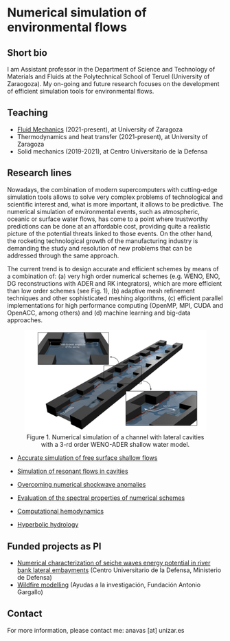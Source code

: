 

# Numerical simulation of environmental flows


## Short bio

I am Assistant professor in the Department of Science and Technology of Materials and Fluids at the Polytechnical School of Teruel (University of Zaraogoza). My on-going and future research focuses on the development of efficient simulation tools for environmental flows.   


## Teaching

- [Fluid Mechanics](teaching/fluidos.md) (2021-present), at University of Zaragoza
- Thermodynamics and heat transfer (2021-present), at University of Zaragoza
- Solid mechanics (2019-2021), at Centro Universitario de la Defensa

## Research lines

Nowadays, the combination of modern supercomputers with cutting-edge simulation tools allows to solve very complex problems of technological and scientific interest and, what is more important, it allows to be predictive. The numerical simulation of environmental events, such as atmospheric, oceanic or surface water flows, has come to a point where trustworthy predictions can be done at an affordable cost, providing quite a realistic picture of the potential threats linked to those events. On the other hand, the rocketing technological growth of the manufacturing industry is demanding the study and resolution of new problems that can be addressed through the same approach.

The current trend is to design accurate and efficient schemes by means of a combination of: (a) very high order numerical schemes (e.g. WENO, ENO, DG reconstructions with ADER and RK integrators), which are more efficient than low order schemes (see Fig. 1), (b) adaptive mesh refinement techniques and other sophisticated meshing algorithms, (c) efficient parallel implementations for high performance computing (OpenMP, MPI, CUDA and OpenACC, among others) and (d) machine learning and big-data approaches. 

<figure style="text-align: center;">
  <img src="github_site/whitebackpng2.png" alt="my alt text"/>
  <figcaption>Figure 1. Numerical simulation of a channel with lateral cavities with a 3-rd order WENO-ADER shallow water model.</figcaption>
</figure>

- [Accurate simulation of free surface shallow flows](swe_thesis.md) 

- [Simulation of resonant flows in cavities](test.md)

- [Overcoming numerical shockwave anomalies](anomalies.md) 

- [Evaluation of the spectral properties of numerical schemes](test.md)

- [Computational hemodynamics](hemodynamics.md)

- [Hyperbolic hydrology](test.md)


## Funded projects as PI

- [Numerical characterization of seiche waves energy potential in river bank lateral embayments](project1.md) (Centro Universitario de la Defensa, Ministerio de Defensa)
- [Wildfire modelling](project2.md) (Ayudas a la investigación, Fundación Antonio Gargallo)

## Contact

For more information, please contact me: anavas [at] unizar.es
